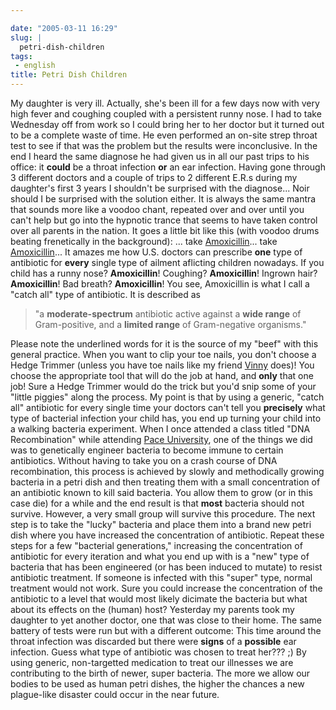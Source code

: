 ```yaml
---

date: "2005-03-11 16:29"
slug: |
  petri-dish-children
tags:
 - english
title: Petri Dish Children
---
```


My daughter is very ill. Actually, she's been ill for a few days now
with very high fever and coughing coupled with a persistent runny nose.
I had to take Wednesday off from work so I could bring her to her doctor
but it turned out to be a complete waste of time. He even performed an
on-site strep throat test to see if that was the problem but the results
were inconclusive. In the end I heard the same diagnose he had given us
in all our past trips to his office: it **could** be a throat infection
**or** an ear infection. Having gone through 3 different doctors and a
couple of trips to 2 different E.R.s during my daughter's first 3 years
I shouldn't be surprised with the diagnose... Noir should I be surprised
with the solution either. It is always the same mantra that sounds more
like a voodoo chant, repeated over and over until you can't help but go
into the hypnotic trance that seems to have taken control over all
parents in the nation. It goes a little bit like this (with voodoo drums
beating frenetically in the background): ... take
[Amoxicillin](http://en.wikipedia.org/wiki/Amoxillin)... take
[Amoxicillin](http://en.wikipedia.org/wiki/Amoxillin)... It amazes me
how U.S. doctors can prescribe **one** type of antibiotic for **every**
single type of ailment aflicting children nowadays. If you child has a
runny nose? **Amoxicillin**! Coughing? **Amoxicillin**! Ingrown hair?
**Amoxicillin**! Bad breath? **Amoxicillin**! You see, Amoxicillin is
what I call a "catch all" type of antibiotic. It is described as

> \"a **moderate-spectrum** antibiotic active against a **wide range**
> of Gram-positive, and a **limited range** of Gram-negative organisms."

Please note the underlined words for it is the source of my "beef" with
this general practice. When you want to clip your toe nails, you don't
choose a Hedge Trimmer (unless you have toe nails like my friend
[Vinny](http://blog.supertoadman.com) does)! You choose the appropriate
tool that will do the job at hand, and **only** that one job! Sure a
Hedge Trimmer would do the trick but you'd snip some of your "little
piggies" along the process. My point is that by using a generic, "catch
all" antibiotic for every single time your doctors can't tell you
**precisely** what type of bacterial infection your child has, you end
up turning your child into a walking bacteria experiment. When I once
attended a class titled "DNA Recombination" while attending [Pace
University](http://www.pace.edu), one of the things we did was to
genetically engineer bacteria to become immune to certain antibiotics.
Without having to take you on a crash course of DNA recombination, this
process is achieved by slowly and methodically growing bacteria in a
petri dish and then treating them with a small concentration of an
antibiotic known to kill said bacteria. You allow them to grow (or in
this case die) for a while and the end result is that **most** bacteria
should not survive. However, a very small group will survive this
procedure. The next step is to take the "lucky" bacteria and place them
into a brand new petri dish where you have increased the concentration
of antibiotic. Repeat these steps for a few "bacterial generations,"
increasing the concentration of antibiotic for every iteration and what
you end up with is a "new" type of bacteria that has been engineered (or
has been induced to mutate) to resist antibiotic treatment. If someone
is infected with this "super" type, normal treatment would not work.
Sure you could increase the concentration of the antibiotic to a level
that would most likely dicimate the bacteria but what about its effects
on the (human) host? Yesterday my parents took my daughter to yet
another doctor, one that was close to their home. The same battery of
tests were run but with a different outcome: This time around the throat
infection was discarded but there were **signs** of a **possible** ear
infection. Guess what type of antibiotic was chosen to treat her??? ;)
By using generic, non-targetted medication to treat our illnesses we are
contributing to the birth of newer, super bacteria. The more we allow
our bodies to be used as human petri dishes, the higher the chances a
new plague-like disaster could occur in the near future.

